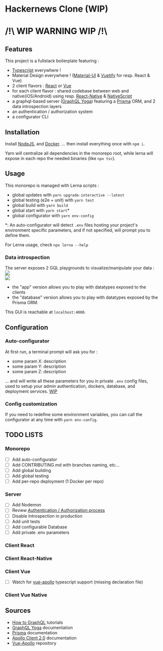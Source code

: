 # Hackernews Clone (WIP)

# /!\ WIP WARNING WIP /!\

## Features

This project is a fullstack boilerplate featuring :

- [Typescript](https://www.typescriptlang.org/) everywhere !
- Material Design everywhere ! ([Material-UI](https://material-ui.com/) & [Vuetify](https://vuetifyjs.com/en/) for resp. React & Vue)
- 2 client flavors : [React](https://reactjs.org/) or [Vue](https://vuejs.org/)
- for each client flavor : shared codebase between web and native(iOS/Android) using resp. [React-Native](https://facebook.github.io/react-native/docs/getting-started.html) & [NativeScript](https://nativescript-vue.org/en/docs/introduction/)
- a graphql-based server ([GraphQL Yoga](https://github.com/prismagraphql/graphql-yoga)) featuring a [Prisma](https://www.prisma.io/) ORM, and 2 data introspection layers
- an authentication / authorization system
- a configurator CLI

## Installation

Install [NodeJS](nodejs.org), and [Docker](https://www.docker.com/community-edition#download).
... then install everything once with `npm i`.

Yarn will centralize all dependencies in the monorepo root, while lerna will expose in each repo the needed binaries (like `npx tsc`).

## Usage

This monorepo is managed with Lerna scripts :

- global updates with `yarn upgrade-interactive --latest`
- global testing (e2e + unit) with `yarn test`
- global build with `yarn build`
- global start with `yarn start`\*
- global configurator with `yarn env-config`

\*: An auto-configurator will detect `.env` files hosting your project's environment specific parameters, and if not specified, will prompt you to define them.

For Lerna usage, check `npx lerna --help`

### Data introspection

The server exposes 2 GQL playgrounds to visualize/manipulate your data :
![](https://imgur.com/k2I7NJn.png)  
![](https://imgur.com/8xK81qt.png)

- the "app" version allows you to play with datatypes exposed to the clients
- the "database" version allows you to play with datatypes exposed by the Prisma ORM.

This GUI is reachable at `localhost:4000`.

## Configuration

### Auto-configurator

At first run, a terminal prompt will ask you for :

- some param X: description
- some param Y: description
- some param Z: description

... and will write all these parameters for you in private `.env` config files, used to setup your admin authentication, dockers, database, and deployment services. [WIP](https://www.prisma.io/docs/tutorials/setup-prisma/create-new-db/postgres-eiyov7erah)

### Config customization

If you need to redefine some environment variables, you can call the configurator at any time with `yarn env-config`.

## TODO LISTS

### Monorepo

- [ ] Add auto-configurator
- [ ] Add CONTRIBUTING.md with branches naming, etc...
- [ ] Add global building
- [ ] Add global testing
- [ ] Add per-repo deployment (1 Docker per repo)

### Server

- [ ] Add Nodemon
- [ ] Review [Authentication / Authorization process](https://www.prisma.io/docs/reference/upgrade-guides/graphcool-to-prisma/authentication-and-authorization-yaeco6ieth)
- [ ] Disable Introspection in production
- [ ] Add unit tests
- [ ] Add configurable Database
- [ ] Add private .env parameters

### Client React

### Client React-Native

### Client Vue

- [ ] Watch for [vue-apollo](https://akryum.github.io/vue-apollo/guide/installation.html#apollo-client) typescript support (missing declaration file)

### Client Vue Native

## Sources

- [How to GraphQL](https://www.howtographql.com/choose/) tutorials
- [GraphQL Yoga](https://oss.prisma.io/content/GraphQL-Yoga/04-Examples.html) documentation
- [Prisma](https://www.prisma.io/docs/tutorials/setup-prisma/create-new-db/postgres-eiyov7erah) documentation
- [Apollo Client 2.0](https://www.apollographql.com/docs/react/) documentation
- [Vue-Apollo](https://github.com/Akryum/vue-apollo) repository
